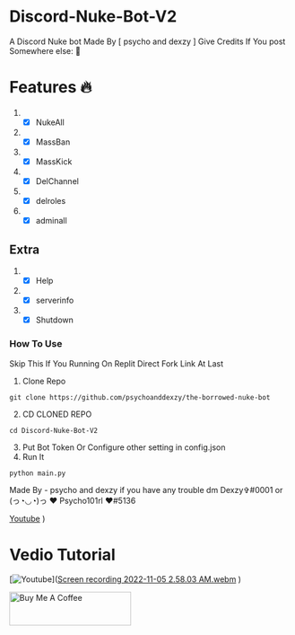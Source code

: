 # Discord-Nuke-Bot-V2
A Discord Nuke bot Made By [ psycho and dexzy ]  Give Credits If You post Somewhere else: 🖕



# Features 🔥
1. -[x] NukeAll
2. -[x] MassBan
3. -[x] MassKick
4. -[x] DelChannel
5. -[x] delroles
6. -[x] adminall

## Extra
1. -[x] Help
2. -[x] serverinfo
3. -[x] Shutdown

### How To Use
Skip This If You Running On Replit Direct Fork Link At Last
1. Clone Repo
```
git clone https://github.com/psychoanddexzy/the-borrowed-nuke-bot
```
2. CD CLONED REPO
```
cd Discord-Nuke-Bot-V2
```
3. Put Bot Token Or Configure other setting in config.json
4. Run It
```
python main.py 
```


Made By - psycho and dexzy if you have any trouble dm Dexzy✞#0001 or (っ◔◡◔)っ ♥ Psycho101rl ♥#5136

[Youtube](https://m.youtube.com/channel/UCziMP_zNYRQNlNxcK6jaAiw)
)


# Vedio Tutorial 
[![Youtube]([https://m.youtube.com/channel/UCziMP_zNYRQNlNxcK6jaAiw)]([Screen recording 2022-11-05 2.58.03 AM.webm](https://user-images.githubusercontent.com/117510114/200114708-f0dae488-25c9-4cd3-82ce-1b5fec26d2c4.webm)
)

<a href="https://www.buymeacoffee.com/AshOp" target="_blank"><img src="https://cdn.buymeacoffee.com/buttons/v2/default-yellow.png" alt="Buy Me A Coffee" style="height: 60px !important;width: 217px !important;" ></a>
